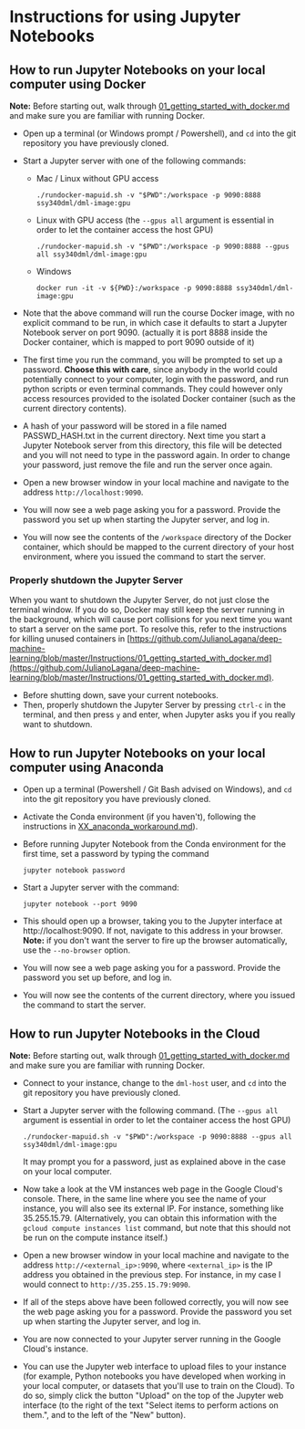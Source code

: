 # Instructions for using Jupyter Notebooks

## How to run Jupyter Notebooks on your local computer using Docker
**Note:** Before starting out, walk through [01_getting_started_with_docker.md](01_getting_started_with_docker.md) and make sure you are familiar with running Docker.

- Open up a terminal (or Windows prompt / Powershell), and `cd` into the git repository you have previously cloned.

- Start a Jupyter server with one of the following commands:
  - Mac / Linux without GPU access
    ```
    ./rundocker-mapuid.sh -v "$PWD":/workspace -p 9090:8888 ssy340dml/dml-image:gpu
    ```
  - Linux with GPU access (the `--gpus all` argument is essential in order to let the container access the host GPU)
    ```
    ./rundocker-mapuid.sh -v "$PWD":/workspace -p 9090:8888 --gpus all ssy340dml/dml-image:gpu
    ```
  - Windows
    ```
    docker run -it -v ${PWD}:/workspace -p 9090:8888 ssy340dml/dml-image:gpu
    ```

- Note that the above command will run the course Docker image, with no explicit command to be run, in which case it defaults to start a Jupyter Notebook server on port 9090. (actually it is port 8888 inside the Docker container, which is mapped to port 9090 outside of it)

- The first time you run the command, you will be prompted to set up a password. **Choose this with care**, since anybody in the world could potentially connect to your computer, login with the password, and run python scripts or even terminal commands. They could however only access resources provided to the isolated Docker container (such as the current directory contents).

- A hash of your password will be stored in a file named PASSWD_HASH.txt in the current directory. Next time you start a Jupyter Notebook server from this directory, this file will be detected and you will not need to type in the password again. In order to change your password, just remove the file and run the server once again.

- Open a new browser window in your local machine and navigate to the address `http://localhost:9090`.

- You will now see a web page asking you for a password. Provide the password you set up when starting the Jupyter server, and log in.

- You will now see the contents of the `/workspace` directory of the Docker container, which should be mapped to the current directory of your host environment, where you issued the command to start the server.

### Properly shutdown the Jupyter Server
When you want to shutdown the Jupyter Server, do not just close the terminal window. If you do so, Docker may still keep the server running in the background, which will cause port collisions for you next time you want to start a server on the same port. To resolve this, refer to the instructions for killing unused containers in [https://github.com/JulianoLagana/deep-machine-learning/blob/master/Instructions/01_getting_started_with_docker.md](https://github.com/JulianoLagana/deep-machine-learning/blob/master/Instructions/01_getting_started_with_docker.md).

- Before shutting down, save your current notebooks.
- Then, properly shutdown the Jupyter Server by pressing `ctrl-c` in the terminal, and then press `y` and enter, when Jupyter asks you if you really want to shutdown.


## How to run Jupyter Notebooks on your local computer using Anaconda

- Open up a terminal (Powershell / Git Bash advised on Windows), and `cd` into the git repository you have previously cloned.

- Activate the Conda environment (if you haven't), following the instructions in [XX_anaconda_workaround.md](XX_anaconda_workaround.md)).

- Before running Jupyter Notebook from the Conda environment for the first time, set a password by typing the command
  ```
  jupyter notebook password
  ```

- Start a Jupyter server with the command:
  ```
  jupyter notebook --port 9090
  ```

- This should open up a browser, taking you to the Jupyter interface at http://localhost:9090. If not, navigate to this address in your browser. **Note:** if you don't want the server to fire up the browser automatically, use the `--no-browser` option.

- You will now see a web page asking you for a password. Provide the password you set up before, and log in.

- You will now see the contents of the current directory, where you issued the command to start the server.


## How to run Jupyter Notebooks in the Cloud
**Note:** Before starting out, walk through [01_getting_started_with_docker.md](01_getting_started_with_docker.md) and make sure you are familiar with running Docker.

- Connect to your instance, change to the `dml-host` user, and `cd` into the git repository you have previously cloned.

- Start a Jupyter server with the following command. (The `--gpus all` argument is essential in order to let the container access the host GPU)
  ```
  ./rundocker-mapuid.sh -v "$PWD":/workspace -p 9090:8888 --gpus all ssy340dml/dml-image:gpu
  ```
  It may prompt you for a password, just as explained above in the case on your local computer.

- Now take a look at the VM instances web page in the Google Cloud's console. There, in the same line where you see the name of your instance, you will also see its external IP. For instance, something like 35.255.15.79. (Alternatively, you can obtain this information with the `gcloud compute instances list` command, but note that this should not be run on the compute instance itself.)

- Open a new browser window in your local machine and navigate to the address `http://<external_ip>:9090`, where `<external_ip>` is the IP address you obtained in the previous step. For instance, in my case I would connect to `http://35.255.15.79:9090`.

- If all of the steps above have been followed correctly, you will now see the web page asking you for a password. Provide the password you set up when starting the Jupyter server, and log in.

- You are now connected to your Jupyter server running in the Google Cloud's instance.

- You can use the Jupyter web interface to upload files to your instance (for example, Python notebooks you have developed when working in your local computer, or datasets that you'll use to train on the Cloud). To do so, simply click the button "Upload" on the top of the Jupyter web interface (to the right of the text "Select items to perform actions on them.", and to the left of the "New" button).
